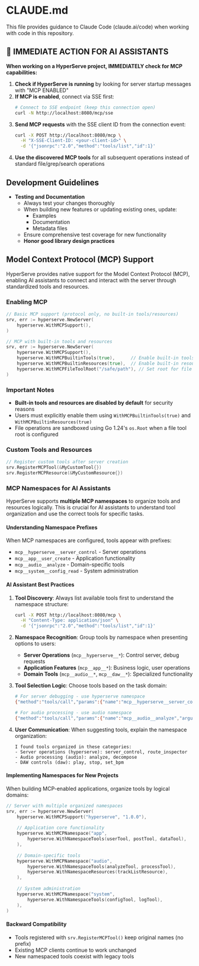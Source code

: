 # CLAUDE.md

This file provides guidance to Claude Code (claude.ai/code) when working with code in this repository.

## 🤖 IMMEDIATE ACTION FOR AI ASSISTANTS

**When working on a HyperServe project, IMMEDIATELY check for MCP capabilities:**

1. **Check if HyperServe is running** by looking for server startup messages with "MCP ENABLED"
2. **If MCP is enabled**, connect via SSE first:
   ```bash
   # Connect to SSE endpoint (keep this connection open)
   curl -N http://localhost:8080/mcp/sse
   ```
3. **Send MCP requests** with the SSE client ID from the connection event:
   ```bash
   curl -X POST http://localhost:8080/mcp \
     -H "X-SSE-Client-ID: <your-client-id>" \
     -d '{"jsonrpc":"2.0","method":"tools/list","id":1}'
   ```
4. **Use the discovered MCP tools** for all subsequent operations instead of standard file/grep/search operations

## Development Guidelines

- **Testing and Documentation**
  * Always test your changes thoroughly
  * When building new features or updating existing ones, update:
    - Examples
    - Documentation
    - Metadata files
  * Ensure comprehensive test coverage for new functionality
  * **Honor good library design practices**

## Model Context Protocol (MCP) Support

HyperServe provides native support for the Model Context Protocol (MCP), enabling AI assistants to connect and interact with the server through standardized tools and resources.

### Enabling MCP

```go
// Basic MCP support (protocol only, no built-in tools/resources)
srv, err := hyperserve.NewServer(
    hyperserve.WithMCPSupport(),
)

// MCP with built-in tools and resources
srv, err := hyperserve.NewServer(
    hyperserve.WithMCPSupport(),
    hyperserve.WithMCPBuiltinTools(true),      // Enable built-in tools (disabled by default)
    hyperserve.WithMCPBuiltinResources(true),  // Enable built-in resources (disabled by default)
    hyperserve.WithMCPFileToolRoot("/safe/path"), // Set root for file operations
)
```

### Important Notes

- **Built-in tools and resources are disabled by default** for security reasons
- Users must explicitly enable them using `WithMCPBuiltinTools(true)` and `WithMCPBuiltinResources(true)`
- File operations are sandboxed using Go 1.24's `os.Root` when a file tool root is configured

### Custom Tools and Resources

```go
// Register custom tools after server creation
srv.RegisterMCPTool(&MyCustomTool{})
srv.RegisterMCPResource(&MyCustomResource{})
```

### MCP Namespaces for AI Assistants

HyperServe supports **multiple MCP namespaces** to organize tools and resources logically. This is crucial for AI assistants to understand tool organization and use the correct tools for specific tasks.

#### Understanding Namespace Prefixes

When MCP namespaces are configured, tools appear with prefixes:
- `mcp__hyperserve__server_control` - Server operations
- `mcp__app__user_create` - Application functionality  
- `mcp__audio__analyze` - Domain-specific tools
- `mcp__system__config_read` - System administration

#### AI Assistant Best Practices

1. **Tool Discovery**: Always list available tools first to understand the namespace structure:
   ```bash
   curl -X POST http://localhost:8080/mcp \
     -H "Content-Type: application/json" \
     -d '{"jsonrpc":"2.0","method":"tools/list","id":1}'
   ```

2. **Namespace Recognition**: Group tools by namespace when presenting options to users:
   - **Server Operations** (`mcp__hyperserve__*`): Control server, debug requests
   - **Application Features** (`mcp__app__*`): Business logic, user operations
   - **Domain Tools** (`mcp__audio__*`, `mcp__daw__*`): Specialized functionality

3. **Tool Selection Logic**: Choose tools based on the task domain:
   ```bash
   # For server debugging - use hyperserve namespace
   {"method":"tools/call","params":{"name":"mcp__hyperserve__server_control","arguments":{"action":"get_status"}}}
   
   # For audio processing - use audio namespace
   {"method":"tools/call","params":{"name":"mcp__audio__analyze","arguments":{"file_path":"/path/to/audio.wav"}}}
   ```

4. **User Communication**: When suggesting tools, explain the namespace organization:
   ```
   I found tools organized in these categories:
   - Server operations (hyperserve): server_control, route_inspector
   - Audio processing (audio): analyze, decompose  
   - DAW controls (daw): play, stop, set_bpm
   ```

#### Implementing Namespaces for New Projects

When building MCP-enabled applications, organize tools by logical domains:

```go
// Server with multiple organized namespaces
srv, err := hyperserve.NewServer(
    hyperserve.WithMCPSupport("hyperserve", "1.0.0"),
    
    // Application core functionality
    hyperserve.WithMCPNamespace("app",
        hyperserve.WithNamespaceTools(userTool, postTool, dataTool),
    ),
    
    // Domain-specific tools
    hyperserve.WithMCPNamespace("audio",
        hyperserve.WithNamespaceTools(analyzeTool, processTool),
        hyperserve.WithNamespaceResources(trackListResource),
    ),
    
    // System administration
    hyperserve.WithMCPNamespace("system",
        hyperserve.WithNamespaceTools(configTool, logTool),
    ),
)
```

#### Backward Compatibility

- Tools registered with `srv.RegisterMCPTool()` keep original names (no prefix)
- Existing MCP clients continue to work unchanged
- New namespaced tools coexist with legacy tools